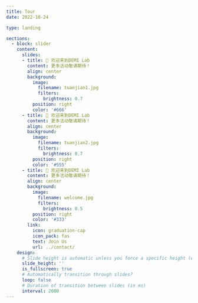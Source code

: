 ```yaml
---
title: Tour
date: 2022-10-24

type: landing

sections:
  - block: slider
    content:
      slides:
      - title: 👋 欢迎来到DEMI Lab
        content: 更多活动敬请期待！
        align: center
        background:
          image:
            filename: tuanjian1.jpg
            filters:
              brightness: 0.7
          position: right
          color: '#666'
      - title: 👋 欢迎来到DEMI Lab
        content: 更多活动敬请期待！
        align: center
        background:
          image:
            filename: tuanjian2.jpg
            filters:
              brightness: 0.7
          position: right
          color: '#555'
      - title: 👋 欢迎来到DEMI Lab
        content: 更多活动敬请期待！
        align: center
        background:
          image:
            filename: welcome.jpg
            filters:
              brightness: 0.5
          position: right
          color: '#333'
        link:
          icon: graduation-cap
          icon_pack: fas
          text: Join Us
          url: ../contact/
    design:
      # Slide height is automatic unless you force a specific height (e.g. '400px')
      slide_height: ''
      is_fullscreen: true
      # Automatically transition through slides?
      loop: false
      # Duration of transition between slides (in ms)
      interval: 2000
---
```

